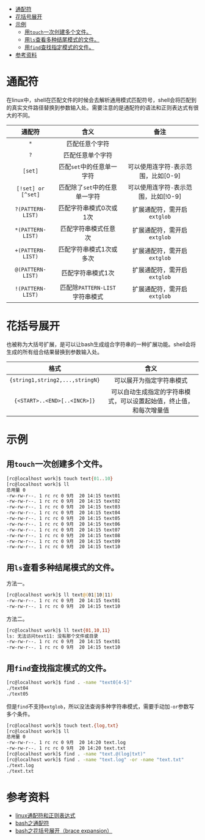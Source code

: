 - [通配符](#通配符)
- [花括号展开](#花括号展开)
- [示例](#示例)
  - [用`touch`一次创建多个文件。](#用touch一次创建多个文件)
  - [用`ls`查看多种结尾模式的文件。](#用ls查看多种结尾模式的文件)
  - [用`find`查找指定模式的文件。](#用find查找指定模式的文件)
- [参考资料](#参考资料)

# 通配符

在linux中，shell在匹配文件的时候会去解析通用模式匹配符号，shell会将匹配到的真实文件路径替换到参数输入处。需要注意的是通配符的语法和正则表达式有很大的不同。

|       通配符       |              含义              |                 备注                  |
| :----------------: | :----------------------------: | :-----------------------------------: |
|        `*`         |         匹配任意个字符         |                                       |
|        `?`         |        匹配任意单个字符        |                                       |
|      `[set]`       |   匹配`set`中的任意单一字符    | 可以使用连字符`-`表示范围，比如[0-9]  |
| `[!set] or [^set]` | 匹配除了`set`中的任意单一字符  | 可以使用连字符`-`表示范围，比如[!0-9] |
| `?(PATTERN-LIST)`  |     匹配字符串模式0次或1次     |      扩展通配符，需开启`extglob`      |
| `*(PATTERN-LIST)`  |      匹配字符串模式任意次      |      扩展通配符，需开启`extglob`      |
| `+(PATTERN-LIST)`  |    匹配字符串模式1次或多次     |      扩展通配符，需开启`extglob`      |
| `@(PATTERN-LIST)`  |       匹配字符串模式1次        |      扩展通配符，需开启`extglob`      |
| `!(PATTERN-LIST)`  | 匹配除`PATTERN-LIST`字符串模式 |      扩展通配符，需开启`extglob`      |

# 花括号展开

也被称为大括号扩展，是可以让bash生成组合字符串的一种扩展功能。shell会将生成的所有组合结果替换到参数输入处。

|              格式               |                                含义                                |
| :-----------------------------: | :----------------------------------------------------------------: |
| `{string1,string2,...,stringN}` |                      可以展开为指定字符串模式                      |
|  `{<START>..<END>[..<INCR>]}`   | 可以自动生成指定的字符串模式，可以设置起始值，终止值，和每次增量值 |

# 示例

## 用`touch`一次创建多个文件。

```bash
[rc@localhost work]$ touch text{01..10}
[rc@localhost work]$ ll
总用量 0
-rw-rw-r--. 1 rc rc 0 9月  20 14:15 text01
-rw-rw-r--. 1 rc rc 0 9月  20 14:15 text02
-rw-rw-r--. 1 rc rc 0 9月  20 14:15 text03
-rw-rw-r--. 1 rc rc 0 9月  20 14:15 text04
-rw-rw-r--. 1 rc rc 0 9月  20 14:15 text05
-rw-rw-r--. 1 rc rc 0 9月  20 14:15 text06
-rw-rw-r--. 1 rc rc 0 9月  20 14:15 text07
-rw-rw-r--. 1 rc rc 0 9月  20 14:15 text08
-rw-rw-r--. 1 rc rc 0 9月  20 14:15 text09
-rw-rw-r--. 1 rc rc 0 9月  20 14:15 text10
```

## 用`ls`查看多种结尾模式的文件。

方法一。

```bash
[rc@localhost work]$ ll text@(01|10|11)
-rw-rw-r--. 1 rc rc 0 9月  20 14:15 text01
-rw-rw-r--. 1 rc rc 0 9月  20 14:15 text10
```

方法二。

```bash
[rc@localhost work]$ ll text{01,10,11}
ls: 无法访问text11: 没有那个文件或目录
-rw-rw-r--. 1 rc rc 0 9月  20 14:15 text01
-rw-rw-r--. 1 rc rc 0 9月  20 14:15 text10
```

## 用`find`查找指定模式的文件。

```bash
[rc@localhost work]$ find . -name "text0[4-5]"
./text04
./text05
```

但是`find`不支持`extglob`，所以没法查询多种字符串模式，需要手动加`-or`参数写多个条件。

```bash
[rc@localhost work]$ touch text.{log,txt}
[rc@localhost work]$ ll
总用量 0
-rw-rw-r--. 1 rc rc 0 9月  20 14:20 text.log
-rw-rw-r--. 1 rc rc 0 9月  20 14:20 text.txt
[rc@localhost work]$ find . -name "text.@(log|txt)"
[rc@localhost work]$ find . -name "text.log" -or -name "text.txt"
./text.log
./text.txt
```

# 参考资料

- [linux通配符和正则表达式](https://blog.csdn.net/youmatterhsp/article/details/80528761)
- [bash之通配符](https://blog.csdn.net/astrotycoon/article/details/50814031)
- [bash之花括号展开（brace expansion）](https://blog.csdn.net/astrotycoon/article/details/50886676)
